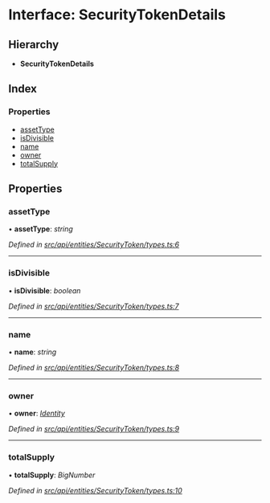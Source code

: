 # Interface: SecurityTokenDetails

## Hierarchy

* **SecurityTokenDetails**

## Index

### Properties

* [assetType](api_entities_securitytoken.securitytokendetails.md#assettype)
* [isDivisible](api_entities_securitytoken.securitytokendetails.md#isdivisible)
* [name](api_entities_securitytoken.securitytokendetails.md#name)
* [owner](api_entities_securitytoken.securitytokendetails.md#owner)
* [totalSupply](api_entities_securitytoken.securitytokendetails.md#totalsupply)

## Properties

###  assetType

• **assetType**: *string*

*Defined in [src/api/entities/SecurityToken/types.ts:6](https://github.com/PolymathNetwork/polymesh-sdk/blob/73feada/src/api/entities/SecurityToken/types.ts#L6)*

___

###  isDivisible

• **isDivisible**: *boolean*

*Defined in [src/api/entities/SecurityToken/types.ts:7](https://github.com/PolymathNetwork/polymesh-sdk/blob/73feada/src/api/entities/SecurityToken/types.ts#L7)*

___

###  name

• **name**: *string*

*Defined in [src/api/entities/SecurityToken/types.ts:8](https://github.com/PolymathNetwork/polymesh-sdk/blob/73feada/src/api/entities/SecurityToken/types.ts#L8)*

___

###  owner

• **owner**: *[Identity](../classes/api_entities_identity.identity.md)*

*Defined in [src/api/entities/SecurityToken/types.ts:9](https://github.com/PolymathNetwork/polymesh-sdk/blob/73feada/src/api/entities/SecurityToken/types.ts#L9)*

___

###  totalSupply

• **totalSupply**: *BigNumber*

*Defined in [src/api/entities/SecurityToken/types.ts:10](https://github.com/PolymathNetwork/polymesh-sdk/blob/73feada/src/api/entities/SecurityToken/types.ts#L10)*
